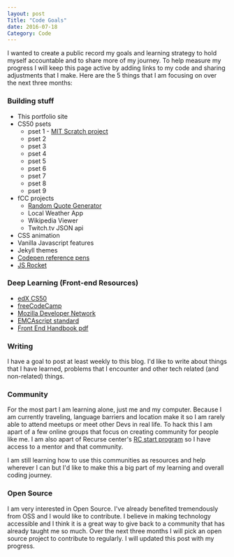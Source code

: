 ```yaml
---
layout: post
Title: "Code Goals"
date: 2016-07-18
Category: Code
---
```


I wanted to create a public record my goals and learning strategy to hold myself accountable and to share more of my journey. To help measure my progress I will keep this page active by adding links to my code and sharing adjustments that I make. Here are the 5 things that I am focusing on over the next three months: 

### Building stuff

* This portfolio site 
* CS50 psets
	* pset 1 - [MIT Scratch project](https://scratch.mit.edu/projects/117240207/)
	* pset 2
	* pset 3
	* pset 4
	* pset 5
	* pset 6
	* pset 7
	* pset 8
	* pset 9
* fCC projects 
	* [Random Quote Generator](http://codepen.io/tanham2122/pen/WxzBgE)
	* Local Weather App
	* Wikipedia Viewer 
	* Twitch.tv JSON api 
* CSS animation 
* Vanilla Javascript features
* Jekyll themes  
* [Codepen reference pens](http://codepen.io/collection/XRRQzY/)
* [JS Rocket](https://tanham21.github.io/js-rocket/rocket.html)

### Deep Learning (Front-end Resources)

* [edX CS50](https://www.edx.org/)
* [freeCodeCamp](https://www.freecodecamp.com/tanham21)
* [Mozilla Developer Network](https://developer.mozilla.org/en-US/) 
* [EMCAscript standard](http://www.ecmascript.org/docs.php)
* [Front End Handbook pdf](https://www.gitbook.com/book/frontendmasters/front-end-handbook/details)


### Writing 

I have a goal to post at least weekly to this blog. I'd like to write about things that I have learned, problems that I encounter and other tech related (and non-related) things. 

### Community 

For the most part I am learning alone, just me and my computer. Because I am currently traveling, language barriers and location make it so I am rarely able to attend meetups or meet other Devs in real life. To hack this I am apart of a few online groups that focus on creating community for people like me. I am also apart of Recurse center's [RC start program](https://www.recurse.com/blog/99-free-one-on-one-mentorship-for-new-programmers) so I have access to a mentor and that community. 

I am still learning how to use this communities as resources and help wherever I can but I'd like to make this a big part of my learning and overall coding journey.  

### Open Source 

I am very interested in Open Source. I've already benefited tremendously from OSS and I would like to contribute. I believe in making technology accessible and I think it is a great way to give back to a community that has already taught me so much. Over the next three months I will pick an open source project to contribute to regularly. I will updated this post with my progress. 